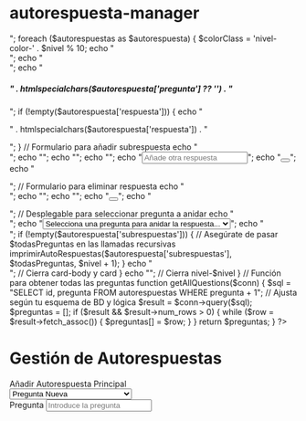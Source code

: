 # autorespuesta-manager

<?php
require_once 'database.php';

if ($_SERVER['REQUEST_METHOD'] === 'POST') {
    $action = $_POST['action'];

    if ($action == 'add_autorespuesta') {
        $pregunta = $_POST['pregunta'] ?? null;
        $respuesta = $_POST['respuesta'];
        $parent_id = $_POST['parent_id'] ?? null;
        $nivel = $_POST['nivel'] ?? 0;

        $resultado = createAutoRespuesta($conn, $pregunta, $respuesta, $parent_id, $nivel);

        if ($resultado === true) {
            header('Location: botonbot.php');
            exit();
        } else {
            echo "Error al añadir la respuesta: $resultado";
        }
    } elseif ($action == 'delete_autorespuesta') {
        $autorespuesta_id = $_POST['autorespuesta_id'] ?? null;
        if ($autorespuesta_id) {
            deleteAutoRespuesta($conn, $autorespuesta_id);
            header('Location: botonbot.php');
            exit();
        }
}
}
$autorespuestas = getAutoRespuestas($conn);
$todasPreguntas = getAllQuestions($conn);

function imprimirAutoRespuestas($autorespuestas, $todasPreguntas, $nivel = 0) {
    echo "<div class='nivel-$nivel'>";

    foreach ($autorespuestas as $autorespuesta) {
        $colorClass = 'nivel-color-' . $nivel % 10;
        echo "<div class='card mb-3 $colorClass' style='margin-left: " . (30 * $nivel) . "px;'>";
        echo "<div class='card-body'>";
        echo "<h5 class='card-title'>" . htmlspecialchars($autorespuesta['pregunta'] ?? '') . "</h5>";
        if (!empty($autorespuesta['respuesta'])) {
            echo "<p class='card-text'>" . htmlspecialchars($autorespuesta['respuesta']) . "</p>";
        }

        // Formulario para añadir subrespuesta
        echo "<form action='botonbot.php' method='POST' class='d-flex align-items-center'>";
        echo "<input type='hidden' name='action' value='add_autorespuesta'>";
        echo "<input type='hidden' name='parent_id' value='" . $autorespuesta['id'] . "'>";
        echo "<input type='hidden' name='nivel' value='" . ($nivel + 1) . "'>";
        echo "<input type='text' class='form-control me-2' name='respuesta' placeholder='Añade otra respuesta' required>";
        echo "<button class='btn btn-primary' type='submit'><i class='bi bi-plus-lg'></i></button>";
        echo "</form>";

        // Formulario para eliminar respuesta
        echo "<form action='botonbot.php' method='POST'>";
        echo "<input type='hidden' name='action' value='delete_autorespuesta'>";
        echo "<input type='hidden' name='autorespuesta_id' value='" . $autorespuesta['id'] . "'>";
        echo "<button class='btn btn-danger' type='submit'><i class='bi bi-dash-lg'></i></button>";
        echo "</form>";

        // Desplegable para seleccionar pregunta a anidar
        echo "<div class='mt-3'>";
        echo "<select class='form-select' name='parent_id'>";
        echo "<option value=''>Selecciona una pregunta para anidar la respuesta...</option>";
        foreach ($todasPreguntas as $pregunta) {
            echo "<option value='{$pregunta['id']}'>" . htmlspecialchars($pregunta['pregunta']) . "</option>";
        }
        echo "</select>";
        echo "</div>";

        if (!empty($autorespuesta['subrespuestas'])) {
            // Asegúrate de pasar $todasPreguntas en las llamadas recursivas
            imprimirAutoRespuestas($autorespuesta['subrespuestas'], $todasPreguntas, $nivel + 1);
        }

        echo "</div></div>"; // Cierra card-body y card
    }

    echo "</div>"; // Cierra nivel-$nivel
}


// Función para obtener todas las preguntas
function getAllQuestions($conn) {
    $sql = "SELECT id, pregunta FROM autorespuestas WHERE pregunta + 1"; // Ajusta según tu esquema de BD y lógica
    $result = $conn->query($sql);
    $preguntas = [];
    if ($result && $result->num_rows > 0) {
        while ($row = $result->fetch_assoc()) {
            $preguntas[] = $row;
        }
    }
    return $preguntas;
}

?>
<!DOCTYPE html>
<html lang="es">
<head>
    <meta charset="UTF-8">
    <meta name="viewport" content="width=device-width, initial-scale=1.0">
    <title>Gestión de Autorespuestas</title>
    <link href="https://cdn.jsdelivr.net/npm/bootstrap@5.1.3/dist/css/bootstrap.min.css" rel="stylesheet">
    <link rel="stylesheet" href="https://cdn.jsdelivr.net/npm/bootstrap-icons/font/bootstrap-icons.css">
    <link rel="stylesheet" href="/styles.css">
</head>
<body>
    <div class="container py-5">
        <h1 class="mb-5 text-center">Gestión de Autorespuestas</h1>
        <div class="row justify-content-center">
            <div class="col-lg-8">
                <div class="card card-nivel-0">
                    <div class="card-header">Añadir Autorespuesta Principal</div>
                    <div class="card-body">
                        <form action="botonbot.php" method="POST">
                            <input type="hidden" name="action" value="add_autorespuesta">
                            <div class="mb-3">
                                <select class="form-select" name="tipo" id="tipoSelect" onchange="toggleFields();">
                                    <option value="pregunta">Pregunta Nueva</option>
                                    <option value="respuesta">Respuesta a Pregunta Existente</option>
                                </select>
                            </div>
                            <div id="preguntaField" class="mb-3">
                                <label for="pregunta" class="form-label">Pregunta</label>
                                <input type="text" class="form-control" name="pregunta" placeholder="Introduce la pregunta">
                            </div>
                            <div id="respuestaField" class="mb-3" style="display: none;">
                                <label for="respuesta" class="form-label">Respuesta</label>
                                <input type="text" class="form-control" name="respuesta" placeholder="Introduce la respuesta">
                                
                                <select class="form-select mt-3" name="parent_id" id="parentSelectField" style="display: none;">
                                <option value="">Selecciona una pregunta...</option>
                                <?php
                                // Suponiendo que tienes una función que te devuelve todas las preguntas disponibles
                                $preguntas = getAutoRespuestas($conn); // Asegúrate de que esta función devuelva todas las preguntas principales
                                foreach ($preguntas as $pregunta) {
                                    echo "<option value='" . htmlspecialchars($pregunta['id']) . "'>" . htmlspecialchars($pregunta['pregunta']) . "</option>";
                                }
                                ?>
                            </select>
                            </div>
                            <button type="submit" class="btn btn-primary mt-3">Añadir</button>
                        </form>
                    </div>
                </div>
                <!-- Aquí se imprimirán las autorespuestas -->
                <div class="list-group mt-4">
                    <?php imprimirAutoRespuestas($autorespuestas, 0); ?>
                </div>
            </div>
        </div>
    </div>
    <script>
        function toggleFields() {
            var tipo = document.getElementById('tipoSelect').value;
            var preguntaField = document.getElementById('preguntaField');
            var respuestaField = document.getElementById('respuestaField');
            var parentSelectField = document.getElementById('parentSelectField');
            preguntaField.style.display = tipo === 'pregunta' ? 'block' : 'none';
            respuestaField.style.display = tipo === 'respuesta' ? 'block' : 'none';
            parentSelectField.style.display = tipo === 'respuesta' ? 'block' : 'none';
        }
    </script>
    <script src="https://cdn.jsdelivr.net/npm/bootstrap@5.1.3/dist/js/bootstrap.bundle.min.js"></script>
</body>
</html>
mejora la idea y vista de ese codigo 

## Collaborate with GPT Engineer

This is a [gptengineer.app](https://gptengineer.app)-synced repository 🌟🤖

Changes made via gptengineer.app will be committed to this repo.

If you clone this repo and push changes, you will have them reflected in the GPT Engineer UI.

## Setup

```sh
git clone https://github.com/GPT-Engineer-App/autorespuesta-manager.git
cd autorespuesta-manager
npm i
```

```sh
npm run dev
```

This will run a dev server with auto reloading and an instant preview.

## Tech stack

- [Vite](https://vitejs.dev/)
- [React](https://react.dev/)
- [Chakra UI](https://chakra-ui.com/)

## Requirements

- Node.js & npm - [install with nvm](https://github.com/nvm-sh/nvm#installing-and-updating)
